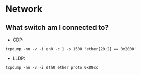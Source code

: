# Network

## What switch am I connected to?
* CDP:
```
tcpdump -nn -v -i en0 -c 1 -s 1500 'ether[20:2] == 0x2000'
```
* LLDP:
```
tcpdump -nn -v -i eth0 ether proto 0x88cc
```
